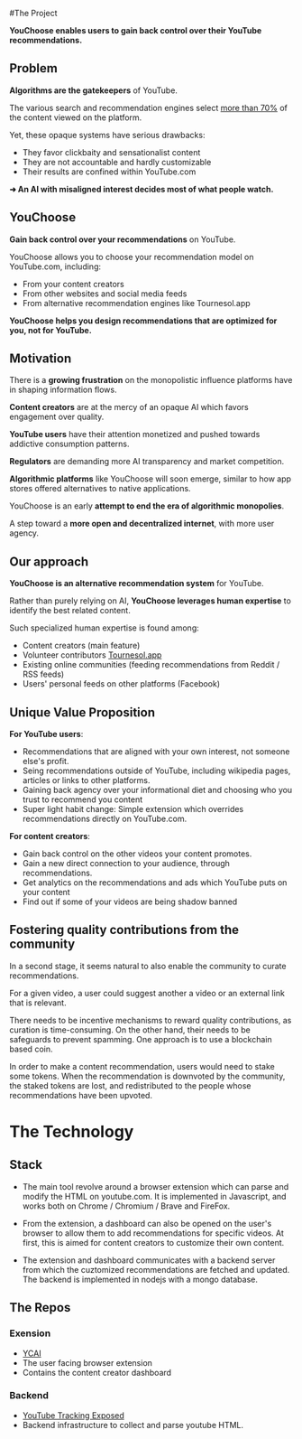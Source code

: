 #The  Project

**YouChoose enables users to gain back control over their YouTube recommendations.**

## Problem

**Algorithms are the gatekeepers** of YouTube.

The various search and recommendation engines select [more than 70%](https://www.journalism.org/wp-content/uploads/sites/8/2020/09/Many-Americans-Get-News-on-YouTube-Where-News-Organizations-and-Independent-Producers-Thrive-Side-by-Side.pdf) of the content viewed on the platform.

Yet, these opaque systems have serious drawbacks:
* They favor clickbaity and sensationalist content
* They are not accountable and hardly customizable
* Their results are confined within YouTube.com

**➜ An AI with misaligned interest decides most of what people watch.**

## YouChoose

**Gain back control over your recommendations** on YouTube.

YouChoose allows you to choose your recommendation model on YouTube.com, including:

* From your content creators
* From other websites and social media feeds
* From alternative recommendation engines like Tournesol.app

**YouChoose helps you design recommendations that are optimized for you, not for YouTube.**

## Motivation


There is a **growing frustration** on the monopolistic influence platforms have in shaping information flows.

**Content creators** are at the mercy of an opaque AI which favors engagement over quality.

**YouTube users** have their attention monetized and pushed towards addictive consumption patterns.

**Regulators** are demanding more AI transparency and market competition. 

**Algorithmic platforms** like YouChoose will soon emerge, similar to how app stores offered alternatives to native applications.

YouChoose is an early **attempt to end the era of algorithmic monopolies**.

A step toward a **more open and decentralized internet**, with more user agency.

## Our approach

**YouChoose is an alternative recommendation system** for YouTube.

Rather than purely relying on AI, **YouChoose leverages human expertise** to identify the best related content. 

Such specialized human expertise is found among:
* Content creators (main feature)
* Volunteer contributors [Tournesol.app](https://tournesol.app)
* Existing online communities (feeding recommendations from Reddit / RSS feeds)
* Users' personal feeds on other platforms (Facebook)
 

## Unique Value Proposition

**For YouTube users**:

* Recommendations that are aligned with your own interest, not someone else's profit.
* Seing recommendations outside of YouTube, including wikipedia pages, articles or links to other platforms.
* Gaining back agency over your informational diet and choosing who you trust to recommend you content
* Super light habit change: Simple extension which overrides recommendations directly on YouTube.com.


**For content creators**:
* Gain back control on the other videos your content promotes.
* Gain a new direct connection to your audience, through recommendations.
* Get analytics on the recommendations and ads which YouTube puts on your content
* Find out if some of your videos are being shadow banned


## Fostering quality contributions from the community

In a second stage, it seems natural to also enable the community to curate recommendations.

For a given video, a user could suggest another a video or an external link that is relevant.

There needs to be incentive mechanisms to reward quality contributions, as curation is time-consuming. On the other hand, their needs to be safeguards to prevent spamming. 
One approach is to use a blockchain based coin. 

In order to make a content recommendation, users would need to stake some tokens. 
When the recommendation is downvoted by the community, the staked tokens are lost, and redistributed to the people whose recommendations have been upvoted. 


# The Technology

## Stack

* The main tool revolve around a browser extension which can parse and modify the HTML on youtube.com. 
It is implemented in Javascript, and works both on Chrome / Chromium / Brave and FireFox.

* From the extension, a dashboard can also be opened on the user's browser to allow them to add recommendations for specific videos.
At first, this is aimed for content creators to customize their own content.

* The extension and dashboard communicates with a backend server from which the cuztomized recommendations are fetched and updated. 
The backend is implemented in nodejs with a mongo database.



## The Repos


### Exension
 - [YCAI](https://github.com/tracking-exposed/YCAI)
 - The user facing browser extension
 - Contains the content creator dashboard
 
### Backend
 - [YouTube Tracking Exposed](https://github.com/tracking-exposed/yttrex/tree/ea9db843f42977bb652052e10fba2b79de5ded88)
 - Backend infrastructure to collect and parse youtube HTML.
